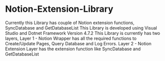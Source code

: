 # Notion-Extension-Library
Currently this Library has couple of Notion extension functions, SyncDatabase and GetDatabaseList
This Library is developed using Visual Studio and Dotnet Framework Version 4.7.2
This Library is currently has two layers,
Layer 1 - Notion Wrapper has all the required functions to Create/Update Pages, Query Database and Log Errors.
Layer 2 - Notion Extension Layer has the extension function like SyncDatabase and GetDatabaseList

